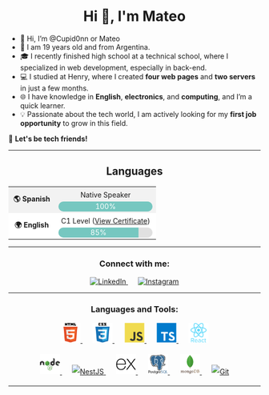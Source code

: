 <h1 align="center">Hi 👋, I'm Mateo</h1>

- 👋 Hi, I’m @Cupid0nn or Mateo  
- 🌟 I am 19 years old and from Argentina.  
- 🎓 I recently finished high school at a technical school, where I specialized in web development, especially in back-end.  
- 💻 I studied at Henry, where I created **four web pages** and **two servers** in just a few months.  
- 🌐 I have knowledge in **English**, **electronics**, and **computing**, and I’m a quick learner.  
- 💡 Passionate about the tech world, I am actively looking for my **first job opportunity** to grow in this field.  

💬 **Let's be tech friends!**  

---

<h2 align="center">Languages</h2>

<table align="center" style="width: 80%; border-collapse: collapse;">
  <tr style="background-color: #f2f2f2;">
    <td align="center" style="padding: 10px;"><b>🌎 Spanish</b></td>
    <td>
      <p align="center" style="margin: 5px;">Native Speaker</p>
      <div style="background-color: #e0e0e0; border-radius: 10px; overflow: hidden; width: 100%; height: 20px;">
        <div style="background-color: #76c7c0; width: 100%; height: 100%; text-align: center; line-height: 20px; color: white;">100%</div>
      </div>
    </td>
  </tr>
  <tr style="background-color: #ffffff;">
    <td align="center" style="padding: 10px;"><b>🌍 English</b></td>
    <td>
      <p align="center" style="margin: 5px;">C1 Level (<a href="https://cert.efset.org/es/3wmfjo" target="_blank">View Certificate</a>)</p>
      <div style="background-color: #e0e0e0; border-radius: 10px; overflow: hidden; width: 100%; height: 20px;">
        <div style="background-color: #76c7c0; width: 85%; height: 100%; text-align: center; line-height: 20px; color: white;">85%</div>
      </div>
    </td>
  </tr>
</table>


---


<h3 align="center">Connect with me:</h3>
<p align="center">
  <a href="https://linkedin.com/in/mateo-acierno" target="_blank">
    <img src="https://raw.githubusercontent.com/rahuldkjain/github-profile-readme-generator/master/src/images/icons/Social/linked-in-alt.svg" alt="LinkedIn" height="30" width="40" />
  </a>
  &nbsp;&nbsp;&nbsp;&nbsp;
  <a href="https://instagram.com/laureano.js" target="_blank">
    <img src="https://raw.githubusercontent.com/rahuldkjain/github-profile-readme-generator/master/src/images/icons/Social/instagram.svg" alt="Instagram" height="30" width="40" />
  </a>
</p>

---

<h3 align="center">Languages and Tools:</h3>
<p align="center" style="line-height: 2;">
  <a href="https://www.w3.org/html/" target="_blank" rel="noreferrer" style="margin: 0 10px;">
    <img src="https://raw.githubusercontent.com/devicons/devicon/master/icons/html5/html5-original-wordmark.svg" alt="HTML5" width="40" height="40" style="transition: transform 0.2s;" onmouseover="this.style.transform='scale(1.2)';" onmouseout="this.style.transform='scale(1)';"/>
  </a>
  <a href="https://www.w3schools.com/css/" target="_blank" rel="noreferrer" style="margin: 0 10px;">
    <img src="https://raw.githubusercontent.com/devicons/devicon/master/icons/css3/css3-original-wordmark.svg" alt="CSS3" width="40" height="40" style="transition: transform 0.2s;" onmouseover="this.style.transform='scale(1.2)';" onmouseout="this.style.transform='scale(1)';"/>
  </a>
  <a href="https://developer.mozilla.org/en-US/docs/Web/JavaScript" target="_blank" rel="noreferrer" style="margin: 0 10px;">
    <img src="https://raw.githubusercontent.com/devicons/devicon/master/icons/javascript/javascript-original.svg" alt="JavaScript" width="40" height="40" style="transition: transform 0.2s;" onmouseover="this.style.transform='scale(1.2)';" onmouseout="this.style.transform='scale(1)';"/>
  </a>
  <a href="https://www.typescriptlang.org/" target="_blank" rel="noreferrer" style="margin: 0 10px;">
    <img src="https://raw.githubusercontent.com/devicons/devicon/master/icons/typescript/typescript-original.svg" alt="TypeScript" width="40" height="40" style="transition: transform 0.2s;" onmouseover="this.style.transform='scale(1.2)';" onmouseout="this.style.transform='scale(1)';"/>
  </a>
  <a href="https://reactjs.org/" target="_blank" rel="noreferrer" style="margin: 0 10px;">
    <img src="https://raw.githubusercontent.com/devicons/devicon/master/icons/react/react-original-wordmark.svg" alt="React" width="40" height="40" style="transition: transform 0.2s;" onmouseover="this.style.transform='scale(1.2)';" onmouseout="this.style.transform='scale(1)';"/>
  </a>
</p>
<p align="center" style="line-height: 2;">
  <a href="https://nodejs.org" target="_blank" rel="noreferrer" style="margin: 0 10px;">
    <img src="https://raw.githubusercontent.com/devicons/devicon/master/icons/nodejs/nodejs-original-wordmark.svg" alt="Node.js" width="40" height="40" style="transition: transform 0.2s;" onmouseover="this.style.transform='scale(1.2)';" onmouseout="this.style.transform='scale(1)';"/>
  </a>
  <a href="https://nestjs.com/" target="_blank" rel="noreferrer" style="margin: 0 10px;">
    <img src="https://nestjs.com/img/logo-small.svg" alt="NestJS" width="40" height="40" style="transition: transform 0.2s;" onmouseover="this.style.transform='scale(1.2)';" onmouseout="this.style.transform='scale(1)';"/>
  </a>
  <a href="https://expressjs.com" target="_blank" rel="noreferrer" style="margin: 0 10px;">
    <img src="https://raw.githubusercontent.com/devicons/devicon/master/icons/express/express-original.svg" alt="Express.js" width="40" height="40" style="transition: transform 0.2s;" onmouseover="this.style.transform='scale(1.2)';" onmouseout="this.style.transform='scale(1)';"/>
  </a>
  <a href="https://www.postgresql.org" target="_blank" rel="noreferrer" style="margin: 0 10px;">
    <img src="https://raw.githubusercontent.com/devicons/devicon/master/icons/postgresql/postgresql-original-wordmark.svg" alt="PostgreSQL" width="40" height="40" style="transition: transform 0.2s;" onmouseover="this.style.transform='scale(1.2)';" onmouseout="this.style.transform='scale(1)';"/>
  </a>
  <a href="https://www.mongodb.com/" target="_blank" rel="noreferrer" style="margin: 0 10px;">
    <img src="https://raw.githubusercontent.com/devicons/devicon/master/icons/mongodb/mongodb-original-wordmark.svg" alt="MongoDB" width="40" height="40" style="transition: transform 0.2s;" onmouseover="this.style.transform='scale(1.2)';" onmouseout="this.style.transform='scale(1)';"/>
  </a>
  <a href="https://git-scm.com/" target="_blank" rel="noreferrer" style="margin: 0 10px;">
    <img src="https://www.vectorlogo.zone/logos/git-scm/git-scm-icon.svg" alt="Git" width="40" height="40" style="transition: transform 0.2s;" onmouseover="this.style.transform='scale(1.2)';" onmouseout="this.style.transform='scale(1)';"/>
  </a>
</p>


---
